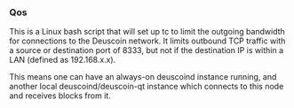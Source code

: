### Qos ###

This is a Linux bash script that will set up tc to limit the outgoing bandwidth for connections to the Deuscoin network. It limits outbound TCP traffic with a source or destination port of 8333, but not if the destination IP is within a LAN (defined as 192.168.x.x).

This means one can have an always-on deuscoind instance running, and another local deuscoind/deuscoin-qt instance which connects to this node and receives blocks from it.
